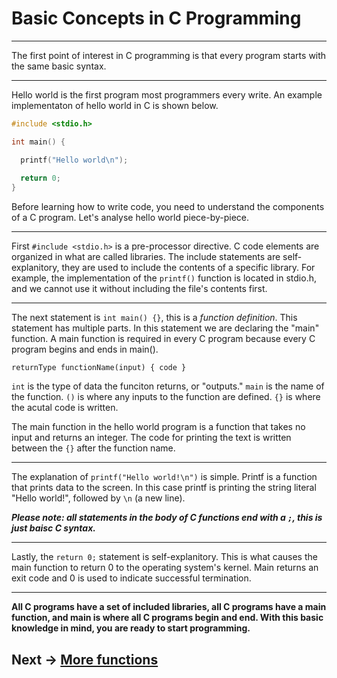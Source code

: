 # Basic Concepts in C Programming
***
The first point of interest in C programming is that every program starts with the same basic syntax.
***

Hello world is the first program most programmers every write. An example implementaton of hello world in C is shown below.

```C
#include <stdio.h>

int main() {

  printf("Hello world\n");
  
  return 0;
}
```
Before learning how to write code, you need to understand the components of a C program. Let's analyse hello world piece-by-piece.  

***
First ``` #include <stdio.h> ``` is a pre-processor directive. C code elements are organized in what are called libraries. The include statements are self-explanitory,
they are used to include the contents of a specific library. For example, the implementation of the ``` printf() ``` function is 
located in stdio.h, and we cannot use it without including the file's contents first.

***

The next statement is ``` int main() {} ```, this is a *function definition*. This statement has multiple parts. In this statement we are declaring the "main" function. 
A main function is required in every C program because every C program begins and ends in main().  

``` returnType functionName(input) { code } ```   

```int``` is the type of data the funciton returns, or "outputs." ```main``` is the name of the function. ```()``` is where any inputs to the function are defined. ```{}``` is where the acutal code is written.

The main function in the hello world program is a function that takes no input and returns an integer. The code for printing the text is written between the ```{}``` after the function name.  


***

The explanation of ``` printf("Hello world!\n") ``` is simple. Printf is a function that prints data to the screen. In this case printf is printing the string literal
"Hello world!", followed by ```\n``` (a new line).  

**_Please note: all statements in the body of C functions end with a ```;```, this is just baisc C syntax._**

***

Lastly, the ``` return 0; ``` statement is self-explanitory. This is what causes the main function to return 0 to the operating system's kernel. Main returns
an exit code and 0 is used to indicate successful termination.  

***

**All C programs have a set of included libraries, all C programs have a main function, and main is where all C programs begin and end. With this basic knowledge in mind, you are ready to start programming.** 

## Next -> [More functions](https://github.com/nac294/C-basics/blob/main/modules/functionSyntax.md)
